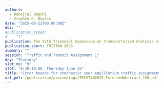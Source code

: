 ```yaml
---
authors:
  - Debojjal Bagchi
  - Stephen D. Boyles
date: "2025-06-22T00:00:00Z"
doi: ""
#publication_types:
#  - "1"
publication: The 12th Triennial Symposium on Transportation Analysis conference
publication_short: TRISTAN 2025
summary: ""
session: "Traffic and Transit Assignment 1"
day: "Thursday"
slot_no: "9"
slot: "8:30-10:00, Thursday June 26"
title: "Error bounds for stochastic user equilibrium traffic assignment"
url_pdf: /publication/proceedings/TRISTAN2025_ExtendedAbstract_150.pdf
---
```

